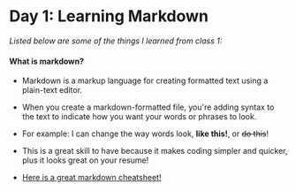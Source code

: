 # Day 1: Learning Markdown

_Listed below are some of the things I learned from class 1:_

#### What is markdown?
- Markdown is a markup language for creating formatted text using a plain-text editor. 
- When you create a markdown-formatted file, you're adding syntax to the text to indicate how you want your words or phrases to look. 
- For example: I can change the way words look, **like this!**, or ~~do this~~!
- This is a great skill to have because it makes coding simpler and quicker, plus it looks great on your resume!

- [Here is a great markdown cheatsheet!](http://mdcheatsheet.com/)



